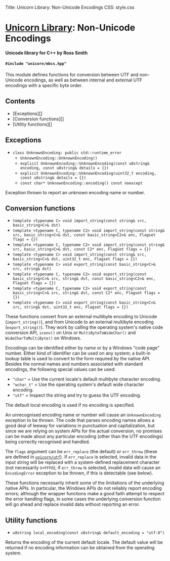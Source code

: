 Title: Unicorn Library: Non-Unicode Encodings
CSS: style.css

# [Unicorn Library](index.html): Non-Unicode Encodings #

#### Unicode library for C++ by Ross Smith ####

#### `#include "unicorn/mbcs.hpp"` ####

This module defines functions for conversion between UTF and non-Unicode
encodings, as well as between internal and external UTF encodings with a
specific byte order.

## Contents ##

* [Exceptions][]
* [Conversion functions][]
* [Utility functions][]

## Exceptions ##

* `class UnknownEncoding: public std::runtime_error`
    * `UnknownEncoding::UnknownEncoding()`
    * `explicit UnknownEncoding::UnknownEncoding(const u8string& encoding, const u8string& details = {})`
    * `explicit UnknownEncoding::UnknownEncoding(uint32_t encoding, const u8string& details = {})`
    * `const char* UnknownEncoding::encoding() const noexcept`

Exception thrown to report an unknown encoding name or number.

## Conversion functions ##

* `template <typename C> void import_string(const string& src, basic_string<C>& dst)`
* `template <typename C, typename C2> void import_string(const string& src, basic_string<C>& dst, const basic_string<C2>& enc, Flagset flags = {})`
* `template <typename C, typename C2> void import_string(const string& src, basic_string<C>& dst, const C2* enc, Flagset flags = {})`
* `template <typename C> void import_string(const string& src, basic_string<C>& dst, uint32_t enc, Flagset flags = {})`
* `template <typename C> void export_string(const basic_string<C>& src, string& dst)`
* `template <typename C, typename C2> void export_string(const basic_string<C>& src, string& dst, const basic_string<C2>& enc, Flagset flags = {})`
* `template <typename C, typename C2> void export_string(const basic_string<C>& src, string& dst, const C2* enc, Flagset flags = {})`
* `template <typename C> void export_string(const basic_string<C>& src, string& dst, uint32_t enc, Flagset flags = {})`

These functions convert from an external multibyte encoding to Unicode
(`import_string()`), and from Unicode to an external multibyte encoding
(`export_string()`). They work by calling the operating system's native code
conversion API, `iconv()` on Unix or `MultiByteToWideChar()` and
`WideCharToMultiByte()` on Windows.

Encodings can be identified either by name or by a Windows "code page" number.
Either kind of identifier can be used on any system; a built-in lookup table
is used to convert to the form required by the native API. Besides the normal
names and numbers associated with standard encodings, the following special
values can be used:

* `"char"` = Use the current locale's default multibyte character encoding.
* `"wchar_t"` = Use the operating system's default wide character encoding.
* `"utf"` = Inspect the string and try to guess the UTF encoding.

The default local encoding is used if no encoding is specified.

An unrecognised encoding name or number will cause an `UnknownEncoding`
exception to be thrown. The code that parses encoding names allows a good deal
of leeway for variations in punctuation and capitalization, but since we are
relying on system APIs for the actual conversion, no promises can be made
about any particular encoding (other than the UTF encodings) being correctly
recognised and handled.

The `flags` argument can be `err_replace` (the default) or `err_throw` (these
are defined in [`unicorn/utf`](utf.html)). If `err_replace` is selected,
invalid data in the input string will be replaced with a system-defined
replacement character (not necessarily `U+FFFD`); if `err_throw` is selected,
invalid data will cause an `EncodingError` exception to be thrown, if this is
detectable (see below).

These functions necessarily inherit some of the limitations of the underlying
native APIs. In particular, the Windows APIs do not reliably report encoding
errors; although the wrapper functions make a good faith attempt to respect
the error handling flags, in some cases the underlying conversion function
will go ahead and replace invalid data without reporting an error.

## Utility functions ##

* `u8string local_encoding(const u8string& default_encoding = "utf-8")`

Returns the encoding of the current default locale. The default value will be
returned if no encoding information can be obtained from the operating system.
